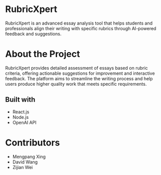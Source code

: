 # RubricXpert
RubricXpert is an advanced essay analysis tool that helps students and professionals align their writing with specific rubrics through AI-powered feedback and suggestions.

# About the Project
RubricXpert provides detailed assessment of essays based on rubric criteria, offering actionable suggestions for improvement and interactive feedback. The platform aims to streamline the writing process and help users produce higher quality work that meets specific requirements.

## Built with
* React.js
* Node.js
* OpenAI API


# Contributors
* Mengpang Xing
* David Wang
* Zijian Wei
